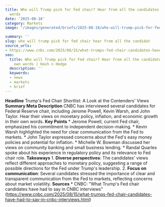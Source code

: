 ```yaml
---
title: Who will Trump pick for Fed chair? Hear from all the candidates in their own
  words
date: '2025-08-18'
category: Markets
image: "/images/generated/briefs/2025-08-18/who-will-trump-pick-for-fed-chair-hear-from-all-the-candidat.svg"

summary: ''
slug: who will trump pick for fed chair hear from all the candidat
source_urls:
- https://www.cnbc.com/2025/08/15/what-trumps-fed-chair-candidates-have-had-to-say-in-cnbc-interviews.html
seo:
  title: Who will Trump pick for Fed chair? Hear from all the candidates in their
    own words | Hash n Hedge
  description: ''
  keywords:
  - news
  - markets
  - brief
---
```


**Headline** Trump's Fed Chair Shortlist: A Look at the Contenders' Views  **Summary Meta Description** CNBC has interviewed several candidates for Federal Reserve chair, including Jerome Powell, Kevin Warsh, and John Taylor. Hear their views on monetary policy, inflation, and economic growth in their own words.  **Key Points**  * Jerome Powell, current Fed chair, emphasized his commitment to independent decision-making. * Kevin Warsh highlighted the need for clear communication from the Fed to markets. * John Taylor expressed concerns about the Fed's easy money policies and potential for inflation. * Michelle W. Bowman discussed her views on community banking and small business lending. * Randal Quarles spoke about his experience in regulatory policy and its relevance to Fed chair role.  **Takeaways**  1. **Diverse perspectives**: The candidates' views reflect different approaches to monetary policy, suggesting a range of possible directions for the Fed under Trump's leadership. 2. **Focus on communication**: Several candidates stressed the importance of clear and transparent communication from the Fed to markets, reflecting concerns about market volatility.  **Sources** * CNBC: "What Trump's Fed chair candidates have had to say in CNBC interviews" (https://www.cnbc.com/2025/08/15/what-trumps-fed-chair-candidates-have-had-to-say-in-cnbc-interviews.html) 
